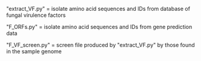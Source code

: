 "extract_VF.py" = isolate amino acid sequences and IDs from database of fungal virulence factors 

"F_ORFs.py" = isolate amino acid sequences and IDs from gene prediction data 

"F_VF_screen.py" = screen file produced by "extract_VF.py" by those found in the sample genome 
